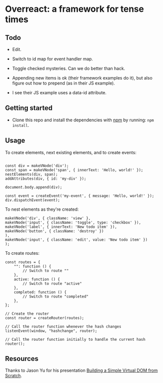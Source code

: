 # Overreact: a framework for tense times

## Todo

- Edit.

- Switch to id map for event handler map.

- Toggle checked mysteries. Can we do better than hack.

- Appending new items is ok (their framework examples do it), but also figure out how to prepend (as in their JS example).

- I see their JS example uses a data-id attribute.

## Getting started

- Clone this repo and install the dependencies with [npm](https://npmjs.com) by running: `npm install`.

## Usage

To create elements, next existing elements, and to create events:

```import { makeVNode, createEvent, nestElements, addAttributes } from "./view.js";

const div = makeVNode('div');
const span = makeVNode('span', { innerText: 'Hello, world!' });
nestElements(div, span);
addAttributes(div, { id: 'my-div' });

document.body.append(div);

const event = createEvent('my-event', { message: 'Hello, world!' });
div.dispatchEvent(event);
```

To nest elements as they're created:

```const listItem = makeVNode('li', {},
makeVNode('div', { className: 'view' },
makeVNode('input', { className: 'toggle', type: 'checkbox' }),
makeVNode('label', { innerText: 'New todo item' }),
makeVNode('button', { className: 'destroy' })
),
makeVNode('input', { className: 'edit', value: 'New todo item' })
);
```

To create routes:

```// Define routes
const routes = {
	"": function () {
		// Switch to route ""
	},
	active: function () {
		// Switch to route "active"
	},
	completed: function () {
		// Switch to route "completed"
	},
};

// Create the router
const router = createRouter(routes);

// Call the router function whenever the hash changes
listenEvent(window, "hashchange", router);

// Call the router function initially to handle the current hash
router();
```

## Resources

Thanks to Jason Yu for his presentation [Building a Simple Virtual DOM from Scratch](https://www.youtube.com/watch?v=85gJMUEcnkc).
